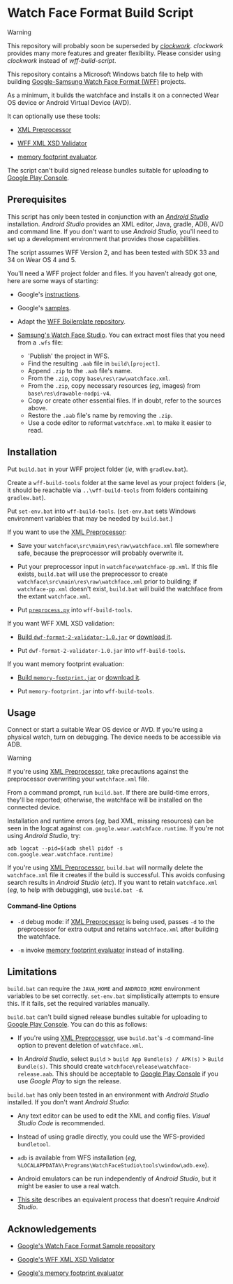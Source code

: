 # Watch Face Format Build Script

> [!WARNING]
> This repository will probably soon be superseded by [_clockwork_](https://github.com/Turtlepaw/clockwork). _clockwork_ provides many more features and greater flexibility. Please consider using _clockwork_ instead of _wff-build-script_.

This repository contains a Microsoft Windows batch file to help with building [Google-Samsung Watch Face Format (WFF)](https://developer.android.com/training/wearables/wff) projects.

As a minimum, it builds the watchface and installs it on a connected Wear OS device or Android Virtual Device (AVD).

It can optionally use these tools:

* [XML Preprocessor](https://github.com/gondwanasoft/xml-preprocessor)

* [WFF XML XSD Validator](https://github.com/google/watchface/blob/main/third_party/wff/README.md)

* [memory footprint evaluator](https://github.com/google/watchface/tree/main/play-validations).

The script can't build signed release bundles suitable for uploading to [Google Play Console](https://play.google.com/console).

## Prerequisites

This script has only been tested in conjunction with an [*Android Studio*](https://developer.android.com/studio/intro) installation. *Android Studio* provides an XML editor, Java, gradle, ADB, AVD and command line. If you don't want to use *Android Studio*, you'll need to set up a development environment that provides those capabilities.

The script assumes WFF Version 2, and has been tested with SDK 33 and 34 on Wear OS 4 and 5.

You'll need a WFF project folder and files. If you haven't already got one, here are some ways of starting:

* Google's [instructions](https://developer.android.com/training/wearables/wff/setup).

* Google's [samples](https://github.com/android/wear-os-samples/tree/main/WatchFaceFormat).

* Adapt the [WFF Boilerplate repository](https://github.com/gondwanasoft/wff-boilerplate).

* [Samsung's Watch Face Studio](https://developer.samsung.com/watch-face-studio/overview.html). You can extract most files that you need from a  `.wfs` file:
   * 'Publish' the project in WFS.
   * Find the resulting `.aab` file in `build\[project]`.
   * Append `.zip` to the `.aab` file's name.
   * From the `.zip`, copy `base\res\raw\watchface.xml`.
   * From the `.zip`, copy necessary resources (*eg*, images) from `base\res\drawable-nodpi-v4`.
   * Copy or create other essential files. If in doubt, refer to the sources above.
   * Restore the `.aab` file's name by removing the `.zip`.
   * Use a code editor to reformat `watchface.xml` to make it easier to read.

## Installation

Put `build.bat` in your WFF project folder (*ie*, with `gradlew.bat`).

Create a `wff-build-tools` folder at the same level as your project folders (*ie*, it should be reachable via `..\wff-build-tools` from folders containing `gradlew.bat`).

Put `set-env.bat` into  `wff-build-tools`. (`set-env.bat` sets Windows environment variables that may be needed by `build.bat`.)

If you want to use the [XML Preprocessor](https://github.com/gondwanasoft/xml-preprocessor):

* Save your `watchface\src\main\res\raw\watchface.xml` file somewhere safe, because the preprocessor will probably overwrite it.

* Put your preprocessor input in `watchface\watchface-pp.xml`. If this file exists, `build.bat` will use the preprocessor to create `watchface\src\main\res\raw\watchface.xml` prior to building; if `watchface-pp.xml` doesn't exist, `build.bat` will build the watchface from the extant `watchface.xml`.

* Put [`preprocess.py`](https://github.com/gondwanasoft/xml-preprocessor) into `wff-build-tools`.

If you want WFF XML XSD validation:

* [Build `dwf-format-2-validator-1.0.jar`](https://github.com/google/watchface/blob/main/third_party/wff/README.md) or [download it](https://github.com/google/watchface/releases/tag/latest).

* Put `dwf-format-2-validator-1.0.jar` into `wff-build-tools`.

If you want memory footprint evaluation:

* [Build `memory-footprint.jar`](https://github.com/google/watchface/tree/main/play-validations) or [download it](https://github.com/google/watchface/releases/tag/latest).

* Put `memory-footprint.jar` into `wff-build-tools`.

## Usage

Connect or start a suitable Wear OS device or AVD. If you're using a physical watch, turn on debugging. The device needs to be accessible via ADB.

> [!WARNING]
> If you're using [XML Preprocessor](https://github.com/gondwanasoft/xml-preprocessor), take precautions against the preprocessor overwriting your `watchface.xml` file.

From a command prompt, run `build.bat`. If there are build-time errors, they'll be reported; otherwise, the watchface will be installed on the connected device.

Installation and runtime errors (*eg*, bad XML, missing resources) can be seen in the logcat against `com.google.wear.watchface.runtime`. If you're not using *Android Studio*, try:

    adb logcat --pid=$(adb shell pidof -s com.google.wear.watchface.runtime)

If you're using [XML Preprocessor](https://github.com/gondwanasoft/xml-preprocessor), `build.bat` will normally delete the `watchface.xml` file it creates if the build is successful. This avoids confusing search results in *Android Studio* (*etc*). If you want to retain `watchface.xml` (*eg*, to help with debugging), use `build.bat -d`.

#### Command-line Options

* `-d` debug mode: if [XML Preprocessor](https://github.com/gondwanasoft/xml-preprocessor) is being used, passes `-d` to the preprocessor for extra output and retains `watchface.xml` after building the watchface.

* `-m` invoke [memory footprint evaluator](https://github.com/google/watchface/tree/main/play-validations) instead of installing.

## Limitations

`build.bat` can require the `JAVA_HOME` and `ANDROID_HOME` environment variables to be set correctly. `set-env.bat` simplistically attempts to ensure this. If it fails, set the required variables manually.

`build.bat` can't build signed release bundles suitable for uploading to [Google Play Console](https://play.google.com/console). You can do this as follows:

* If you're using [XML Preprocessor](https://github.com/gondwanasoft/xml-preprocessor), use `build.bat`'s `-d` command-line option to prevent deletion of `watchface.xml`.

* In *Android Studio*, select `Build` > `build App Bundle(s) / APK(s)` > `Build Bundle(s)`. This should create `watchface\release\watchface-release.aab`. This should be acceptable to [Google Play Console](https://play.google.com/console) if you use *Google Play* to sign the release.

`build.bat` has only been tested in an environment with *Android Studio* installed. If you don't want *Android Studio*:

* Any text editor can be used to edit the XML and config files. *Visual Studio Code* is recommended.

* Instead of using gradle directly, you could use the WFS-provided `bundletool`.

* `adb` is available from WFS installation (*eg*, `%LOCALAPPDATA%\Programs\WatchFaceStudio\tools\window\adb.exe`).

* Android emulators can be run independently of *Android Studio*, but it might be easier to use a real watch.

* [This site](https://nthn.uk/blog/wfs) describes an equivalent process that doesn’t require *Android Studio*.


## Acknowledgements

* [Google's Watch Face Format Sample repository](https://github.com/android/wear-os-samples/tree/main/WatchFaceFormat)

* [Google's WFF XML XSD Validator](https://github.com/google/watchface/blob/main/third_party/wff/README.md)

* [Google's memory footprint evaluator](https://github.com/google/watchface/tree/main/play-validations)
